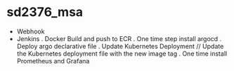 # sd2376_msa
- Webhook
- Jenkins
    . Docker Build and push to ECR
    . One time step install argocd
    . Deploy argo declarative file
    . Update Kubernetes Deployment // Update the Kubernetes deployment file with the new image tag
    . One time install Prometheus and Grafana
